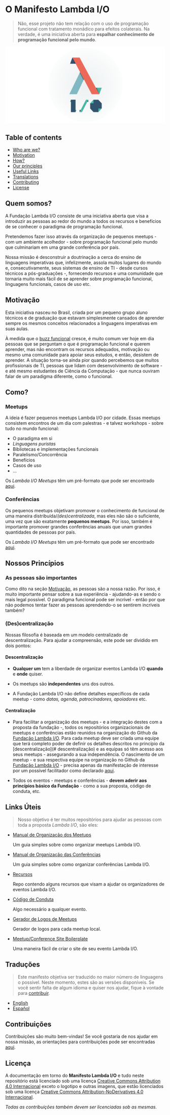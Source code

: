 # O Manifesto Lambda I/O

> Não, esse projeto não tem relação com o uso de programação funcional com
tratamento monádico para efeitos colaterais. Na verdade, é uma iniciativa aberta
para **espalhar conhecimento de programação funcional pelo mundo**.

![Nossa Logo](../banner.png)

## Table of contents

- [Who are we?](#who-are-we)
- [Motivation](#motivation)
- [How?](#how)
- [Our principles](#our-principles)
- [Useful Links](#useful-links)
- [Translations](#translations)
- [Contributing](#contributing)
- [License](#license)

## Quem somos?

A Fundação Lambda I/O consiste de uma iniciativa aberta que visa a
introduzir as pessoas ao redor do mundo a todos os recursos e benefícios de se
conhecer o paradigma de programação funcional.

Pretendemos fazer isso através da organização de pequenos meetups - com um
ambiente acolhedor - sobre programação funcional pelo mundo que culminariam em
uma grande conferência por país.

Nossa missão é desconstruir a doutrinação a cerca do ensino de linguagens
imperativas que, infelizmente, assola muitos lugares do mundo e,
consecutivamente, seus sistemas de ensino de TI - desde cursos técnicos a
pós-graduações -, fornecendo recursos e uma comunidade que tornaria muito mais
fácil de se aprender sobre programação funcional, linguagens funcionais, casos
de uso etc.

## Motivação

Esta iniciativa nasceu no Brasil, criada por um pequeno grupo aluno técnicos e
de graduação que estavam simplesmente cansados de aprender sempre os mesmos
conceitos relacionados a linguagens imperativas em suas aulas.

À medida que o [buzz funcional](https://medium.com/@jugoncalves/functional-programming-should-be-your-1-priority-for-2015-47dd4641d6b9)
cresce, é muito comum ver hoje em dia pessoas que se perguntam o que é
programação funcional e querem aprender, mas não encontram os recursos adequados,
motivação ou mesmo uma comunidade para apoiar seus estudos, e então, desistem
de aprender. A situação torna-se ainda pior quando percebemos que muitos
profissionais de TI, pessoas que lidam com desenvolvimento de software - e até
mesmo estudantes de Ciência da Computação - que nunca ouviram falar de um
paradigma diferente, como o funcional.

## Como?

### Meetups

A ideia é fazer pequenos meetups Lambda I/O por cidade. Essas meetups consistem
encontros de um dia com palestras - e talvez workshops - sobre tudo no mundo
funcional:

- O paradigma em si
- *Linguagens puristas*
- Bibliotecas e implementações funcionais
- Paralelismo/Concorrência
- Benefícios
- Casos de uso
- ...

Os *Lambda I/O Meetups* têm um pré-formato que pode ser encontrado [aqui](https://github.com/lambda-io/meetup-organization-guidelines).

### Conferências

Os pequenos meetups objetivam promover o conhecimento de funcional de uma maneira
distribuída/*(des)centralizada*, mas eles não são o suficiente, uma vez que são
exatamente **pequenos meetups**. Por isso, também é importante promover grandes
conferências anuais que unam grandes quantidades de pessoas por país.

Os *Lambda I/O Meetups* têm um pré-formato que pode ser encontrado [aqui](https://github.com/lambda-io/conference-organization-guidelines).

## Nossos Princípios

### As pessoas são importantes

Como dito na seção [Motivação](#motivacao), as pessoas são a nossa razão. Por
isso, é muito importante pensar sobre a sua experiência - ajudando-as e sendo o
mais legal possível. O paradigma funcional pode ser incrível - então por que
não podemos tentar fazer as pessoas aprendendo-o se sentirem incríveis também?

### (Des)centralização

Nossas filosofia é baseada em um modelo centralizado de descentralização. Para
ajudar a compreensão, este pode ser dividido em dois pontos:

#### Descentralização

- **Qualquer um** tem a liberdade de organizar eventos Lambda I/O **quando** e
**onde** quiser.

- Os meetups são **independentes** uns dos outros.

- A Fundação Lambda I/O não define detalhes específicos de cada meetup - como
*datas, agenda, patrocinadores, apoiadores* etc.

#### Centralização

- Para facilitar a organização dos meetups - e a integração destes com a
proposta da fundação -, todos os repositórios organizacionais de meetups e
conferências estão reunidos na organização do Github da [Fundação Lambda I/O](https://github.com/lambda-io).
Para cada meetup deve ser criada uma equipe que terá completo poder de definir
os detalhes descritos no princípio da [descentralização](# descentralização) e
as equipas só têm acesso aos seus meetups - assegurando a sua independência. O
nascimento de um meetup - e sua respectiva equipe na organização no Github da
[Fundação Lambda I/O](https://github.com/lambda-io) - precisa apenas da
manifestação de interesse por um possível facilitador como declarado [aqui](https://github.com/lambda-io/meetup-organization-guidelines).

- Todos os eventos - meetups e conferências - **devem aderir aos princípios
básico da Fundação** - como a sua proposta, código de conduta, etc.

## Links Úteis

> Nosso objetivo é ter muitos repositórios para ajudar as pessoas com toda a
proposta *Lambda I/O*, são eles:

- [Manual de Organização dos Meetups](https://github.com/lambda-io/meetup-organization-guidelines)

  Um guia simples sobre como organizar meetups Lambda I/O.

- [Manual de Organização das Conferências](https://github.com/lambda-io/conference-organization-guidelines)

  Um guia simples sobre como organizar conferências Lambda I/O.

- [Recursos](https://github.com/lambda-io/resources)

  Repo contendo alguns recursos que visam a ajudar os organizadores de eventos Lambda I/O.

- [Código de Conduta](https://github.com/lambda-io/code-of-conduct)

  Algo necessário a qualquer evento.

- [Gerador de Logos de Meetups](https://github.com/lambda-io/meetup-logo-generator)

  Gerador de logos para cada meetup local.

- [Meetup/Conference Site Boilerplate](https://github.com/lambda-io/site-boilerplate)

  Uma maneira fácil de criar o site de seu evento Lambda I/O.

## Traduções

> Este manifesto objetiva ser traduzido no maior número de linguagens o possível.
Neste momento, estes são as versões disponíveis. Se você sentir falta de algum
idioma e quiser nos ajudar, fique à vontade para [contribuir](#contribuicoes).

- [English](README.md)
- [Español](es/README.md)

## Contribuições

Contribuições são muito bem-vindas! Se você gostaria de nos ajudar em nossa
missão, as orientações para contribuições pode ser encontradas [aqui](CONTRIBUTING.md).

## Licença

A documentação em torno do **Manifesto Lambda I/O** e tudo neste repositório
está licenciado sob uma licença [Creative Commons Attribution 4.0 Internacional](http://creativecommons.org/licenses/by-nc/4.0/)
exceto o logotipo e outras imagens, que estão licenciados sob uma licença [Creative Commons Attribution-NoDerivatives 4.0 Internacional](http://creativecommons.org/licenses/by-nc-nd/4.0/).

*Todas as contribuições também devem ser licenciadas sob as mesmas.*
